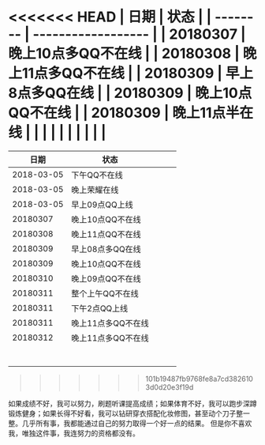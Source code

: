 <<<<<<< HEAD
| 日期     | 状态               |
| -------- | ------------------ |
| 20180307 | 晚上10点多QQ不在线 |
| 20180308 | 晚上11点多QQ不在线 |
| 20180309 | 早上8点多QQ在线    |
| 20180309 | 晚上10点QQ不在线   |
| 20180309 | 晚上11点半在线     |
|          |                    |
|          |                    |
|          |                    |
=======
| 日期     | 状态             |  |  |  |
| -------- | ---------------- | -------- | -------- | -------- |
| 2018-03-05 | 下午QQ不在线         |  |  |  |
| 2018-03-05 | 晚上荣耀在线 |  |  |  |
| 2018-03-05 | 早上09点QQ上线  |  |  |  |
| 20180307 | 晚上10点QQ不在线 |  |  |  |
| 20180308 | 晚上11点QQ不在线 |  |  |  |
| 20180309 | 早上08点多QQ在线 |  |  |  |
| 20180309 | 晚上10点QQ不在线 |  |  |  |
| 20180310 | 晚上09点QQ不在线 |  |  |  |
| 20180311 | 整个上午QQ不在线 |  |  |  |
| 20180311 | 下午2点QQ上线 |  |  |  |
| 20180311 | 晚上11点多QQ不在线 |  |  |  |
| 20180312 | 晚上11点多QQ不在线 |  |  |  |
|  |  |  |  |  |
|  |  |  |  |  |
|  |  |  |  |  |
|  |  |  |  |  |
|  |  |  |  |  |
|  |  |  |  |  |
|  |  |  |  |  |
>>>>>>> 101b19487fb9768fe8a7cd3826103d0d20e3f19d

如果成绩不好，我可以努力，刷题听课提高成绩；如果体育不好，我可以跑步深蹲锻炼健身；如果长得不好看，我可以钻研穿衣搭配化妆修图，甚至动个刀子整一整。几乎所有事，我都能通过自己的努力取得一个好一点的结果。 但是你不喜欢我，唯独这件事，我连努力的资格都没有。